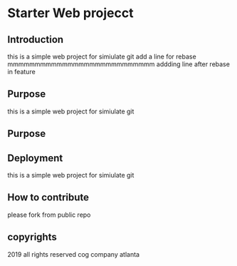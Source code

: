 # Starter Web projecct


## Introduction
this is a simple web project for simiulate git 
add a line for rebase
mmmmmmmmmmmmmmmmmmmmmmmmmmm
addding line after rebase in feature
## Purpose
this is a simple web project for simiulate git 
## Purpose
## Deployment
this is a simple web project for simiulate git 
## How to contribute
please fork from public repo
## copyrights
2019 all rights reserved cog company atlanta
